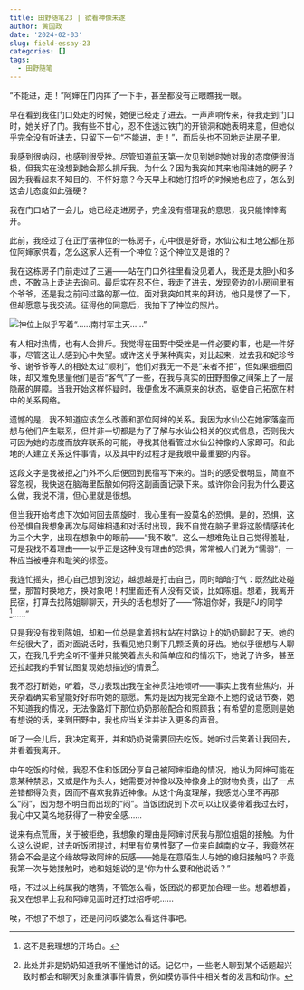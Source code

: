 ```yaml
---
title: 田野随笔23 | 欲看神像未遂
author: 黄国政
date: '2024-02-03'
slug: field-essay-23
categories: []
tags:
  - 田野随笔
---
```


<!--more-->

“不能进，走！”阿婶在门内挥了一下手，甚至都没有正眼瞧我一眼。

早在看到我往门口处走的时候，她便已经走了进去。一声声响传来，待我走到门口时，她关好了门。我有些不甘心，忍不住透过铁门的开锁洞和她表明来意，但她似乎完全没有听进去，只留下一句“不能进，走！”，而后头也不回地走进房子里。

我感到很纳闷，也感到很受挫。尽管知道[前天](https://guozheng.rbind.io/posts/2024/02/field-essay-24/)第一次见到她时她对我的态度便很消极，但我实在没想到她会那么排斥我。为什么？因为我突如其来地闯进她的房子？因为我看起来不知目的、不怀好意？今天早上和她打招呼的时候她也应了，怎么到这会儿态度如此强硬？

我在门口站了一会儿，她已经走进房子，完全没有搭理我的意思，我只能悻悻离开。

此前，我经过了在正厅摆神位的一栋房子，心中很是好奇，水仙公和土地公都在那位阿婶家供着，怎么这家人还有一个神位？这个神位又是谁的？

我在这栋房子门前走过了三遍——站在门口外往里看没见着人，我还是太胆小和多虑，不敢马上走进去询问。最后实在忍不住，我走了进去，发现旁边的小房间里有个爷爷，还是我之前问过路的那一位。面对我突如其来的拜访，他只是愣了一下，但却愿意与我交流。征得他的同意后，我拍下了神位的照片。

![神位上似乎写着“……南村军主天……”](https://cdn.jsdelivr.net/residualsun1/gh/blog-static/images/2024/02/02-03-shenwei.jpg)

有人相对热情，也有人会排斥。我觉得在田野中受挫是一件必要的事，也是一件好事，尽管这让人感到心中失望。或许这关乎某种真实，对比起来，过去我和妃珍爷爷、谢爷爷等人的相处太过“顺利”，他们对我无一不是“来者不拒”，但如果细细回味，却又难免思量他们是否“客气”了一些，在我与真实的田野图像之间架上了一层隐蔽的屏障。当我开始这样怀疑时，我便愈发不满原来的状态，驱使自己拓宽在村中的关系网络。

遗憾的是，我不知道应该怎么改善和那位阿婶的关系。我因为水仙公在她家落座而想与他们产生联系，但并非一切都是为了了解与水仙公相关的仪式信息，否则我大可因为她的态度而放弃联系的可能，寻找其他看管过水仙公神像的人家即可。和此地的人建立关系这件事情，以及其中的过程才是我眼中最重要的内容。

这段文字是我被拒之门外不久后便回到民宿写下来的。当时的感受很明显，简直不容忽视，我快速在脑海里酝酿如何将这副画面记录下来。或许你会问我为什么要这么做，我说不清，但心里就是很想。

但当我开始考虑下次如何回去周旋时，我心里有一股莫名的恐惧。是的，恐惧，这份恐惧自我想象再次与阿婶相遇和对话时出现，我不自觉在脑子里将这股情感转化为三个大字，出现在想象中的眼前——“我不敢”。这么一想难免让自己觉得羞耻，可是我找不着理由——似乎正是这种没有理由的恐惧，常常被人们说为“懦弱”，一种应当被唾弃和耻笑的标签。

我连忙摇头，担心自己想到没边，越想越是打击自己，同时暗暗打气：既然此处碰壁，那暂时换地方，换对象吧！村里面还有人没有交谈，比如陈姐。想着，我离开民宿，打算去找陈姐聊聊天，开头的话也想好了——“陈姐你好，我是FJ的同学[^reason]……”

[^reason]: 这不是我理想的开场白。

只是我没有找到陈姐，却和一位总是拿着拐杖站在村路边上的奶奶聊起了天。她的年纪很大了，面对面说话时，我看见她只剩下几颗泛黄的牙齿。她似乎很想与人聊天，在我几乎完全听不懂并只能笑着点头和简单应和的情况下，她说了许多，甚至还拉起我的手臂试图复现她想描述的情景[^qingjing]。

[^qingjing]: 此处并非是奶奶知道我听不懂她讲的话。记忆中，一些老人聊到某个话题起兴致时都会和聊天对象重演事件情景，例如模仿事件中相关者的发言和动作。

我不忍打断她，听着，尽力表现出我在全神贯注地倾听——事实上我有些焦灼，并夹杂着确实希望能好好聆听她的意愿。焦灼是因为我完全跟不上她的说话节奏，她不知道我的情况，无法像路灯下那位奶奶那般配合和照顾我；有希望的意愿则是她有想说的话，来到田野中，我也应当关注并进入更多的声音。

听了一会儿后，我决定离开，并和奶奶说需要回去吃饭。她听过后笑着让我回去，并看着我离开。

中午吃饭的时候，我忍不住和饭团分享自己被阿婶拒绝的情况，她认为阿婶可能在意某种禁忌，又或是作为头人，她需要对神像以及神像身上的财物负责，出了一点差错都得负责，因而不喜欢我靠近神像。从这个角度理解，我感觉心里不再那么“闷”，因为想不明白而出现的“闷”。当饭团说到下次可以让叹婆带着我过去时，我心中又莫名地获得了一种安全感……

说来有点荒唐，关于被拒绝，我想象的理由是阿婶讨厌我与那位姐姐的接触。为什么这么说呢，过去听饭团提过，村里有位男性娶了一位来自越南的女子，我竟然在猜会不会是这个缘故导致阿婶的反感——她是在意陌生人与她的媳妇接触吗？毕竟我第一次与她接触时，她和姐姐说的是“你为什么要和他说话？”

唔，不过以上纯属我的瞎猜，不管怎么看，饭团说的都更加合理一些。想着想着，我又在想早上我和阿婶见面时还打过招呼呢……

唉，不想了不想了，还是问问叹婆怎么看这件事吧。